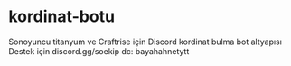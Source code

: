 # kordinat-botu
Sonoyuncu titanyum ve Craftrise için Discord kordinat bulma bot altyapısı
Destek için discord.gg/soekip dc: bayahahnetytt
